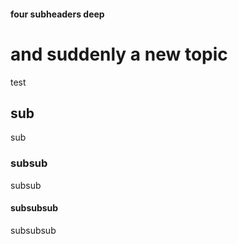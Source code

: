 #### four subheaders deep

# and suddenly a new topic
test

## sub
sub

### subsub
subsub

#### subsubsub
subsubsub
